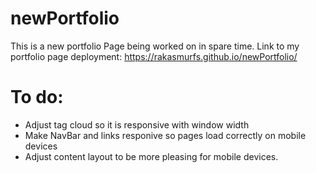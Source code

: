 # newPortfolio

This is a new portfolio Page being worked on in spare time.
Link to my portfolio page deployment: https://rakasmurfs.github.io/newPortfolio/
# To do:
* Adjust tag cloud so it is responsive with window width
* Make NavBar and links responive so pages load correctly on mobile devices
* Adjust content layout to be more pleasing for mobile devices.
